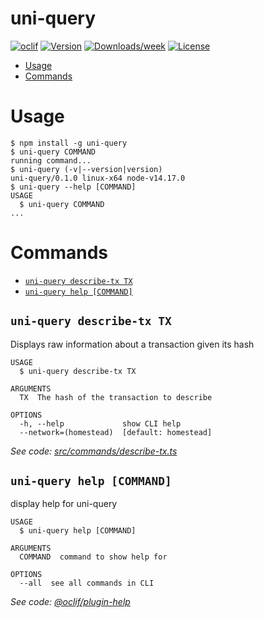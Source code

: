 uni-query
=========



[![oclif](https://img.shields.io/badge/cli-oclif-brightgreen.svg)](https://oclif.io)
[![Version](https://img.shields.io/npm/v/uni-query.svg)](https://npmjs.org/package/uni-query)
[![Downloads/week](https://img.shields.io/npm/dw/uni-query.svg)](https://npmjs.org/package/uni-query)
[![License](https://img.shields.io/npm/l/uni-query.svg)](https://github.com/th0masb/uni-query/blob/master/package.json)

<!-- toc -->
* [Usage](#usage)
* [Commands](#commands)
<!-- tocstop -->
# Usage
<!-- usage -->
```sh-session
$ npm install -g uni-query
$ uni-query COMMAND
running command...
$ uni-query (-v|--version|version)
uni-query/0.1.0 linux-x64 node-v14.17.0
$ uni-query --help [COMMAND]
USAGE
  $ uni-query COMMAND
...
```
<!-- usagestop -->
# Commands
<!-- commands -->
* [`uni-query describe-tx TX`](#uni-query-describe-tx-tx)
* [`uni-query help [COMMAND]`](#uni-query-help-command)

## `uni-query describe-tx TX`

Displays raw information about a transaction given its hash

```
USAGE
  $ uni-query describe-tx TX

ARGUMENTS
  TX  The hash of the transaction to describe

OPTIONS
  -h, --help             show CLI help
  --network=(homestead)  [default: homestead]
```

_See code: [src/commands/describe-tx.ts](https://github.com/th0masb/uni-query/blob/v0.1.0/src/commands/describe-tx.ts)_

## `uni-query help [COMMAND]`

display help for uni-query

```
USAGE
  $ uni-query help [COMMAND]

ARGUMENTS
  COMMAND  command to show help for

OPTIONS
  --all  see all commands in CLI
```

_See code: [@oclif/plugin-help](https://github.com/oclif/plugin-help/blob/v3.2.2/src/commands/help.ts)_
<!-- commandsstop -->
